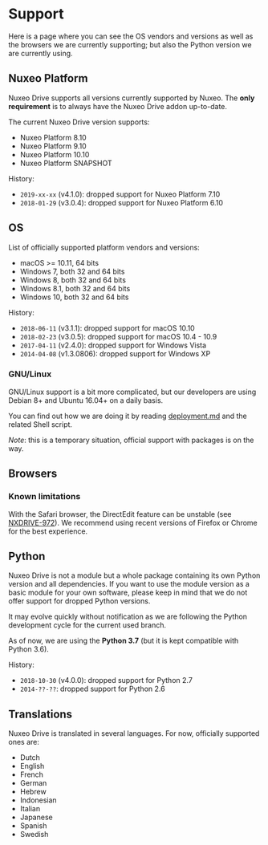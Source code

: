# Support

Here is a page where you can see the OS vendors and versions as well as the browsers we are currently supporting; but also the Python version we are currently using.

## Nuxeo Platform

Nuxeo Drive supports all versions currently supported by Nuxeo.
The **only requirement** is to always have the Nuxeo Drive addon up-to-date.

The current Nuxeo Drive version supports:

- Nuxeo Platform 8.10
- Nuxeo Platform 9.10
- Nuxeo Platform 10.10
- Nuxeo Platform SNAPSHOT

History:

- `2019-xx-xx` (v4.1.0): dropped support for Nuxeo Platform 7.10
- `2018-01-29` (v3.0.4): dropped support for Nuxeo Platform 6.10

## OS

List of officially supported platform vendors and versions:

- macOS >= 10.11, 64 bits
- Windows 7, both 32 and 64 bits
- Windows 8, both 32 and 64 bits
- Windows 8.1, both 32 and 64 bits
- Windows 10, both 32 and 64 bits

History:

- `2018-06-11` (v3.1.1): dropped support for macOS 10.10
- `2018-02-23` (v3.0.5): dropped support for macOS 10.4 - 10.9
- `2017-04-11` (v2.4.0): dropped support for Windows Vista
- `2014-04-08` (v1.3.0806): dropped support for Windows XP

### GNU/Linux

GNU/Linux support is a bit more complicated, but our developers are using Debian 8+ and Ubuntu 16.04+ on a daily basis.

You can find out how we are doing it by reading [deployment.md](https://github.com/nuxeo/nuxeo-drive/blob/master/docs/deployment.md) and the related Shell script.

_Note_: this is a temporary situation, official support with packages is on the way.

## Browsers

### Known limitations

With the Safari browser, the DirectEdit feature can be unstable (see [NXDRIVE-972](https://jira.nuxeo.com/browse/NXDRIVE-972)).
We recommend using recent versions of Firefox or Chrome for the best experience.

## Python

Nuxeo Drive is not a module but a whole package containing its own Python version and all dependencies.
If you want to use the module version as a basic module for your own software, please keep in mind that we do not offer support for dropped Python versions.

It may evolve quickly without notification as we are following the Python development cycle for the current used branch.

As of now, we are using the __Python 3.7__ (but it is kept compatible with Python 3.6).

History:

- `2018-10-30` (v4.0.0): dropped support for Python 2.7
- `2014-??-??`: dropped support for Python 2.6


## Translations

Nuxeo Drive is translated in several languages. For now, officially supported ones are:

- Dutch
- English
- French
- German
- Hebrew
- Indonesian
- Italian
- Japanese
- Spanish
- Swedish
